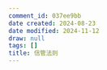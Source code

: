 ```yaml
---
comment_id: 037ee9bb
date created: 2024-08-23
date modified: 2024-11-12
draw: null
tags: []
title: 信管法则
---
```

